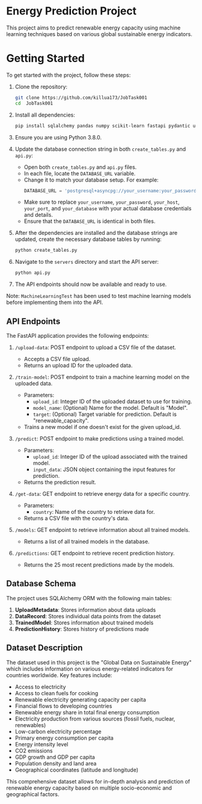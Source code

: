 # Energy Prediction Project

This project aims to predict renewable energy capacity using machine learning techniques based on various global sustainable energy indicators.
# Getting Started

To get started with the project, follow these steps:

1. Clone the repository:
   ```bash
   git clone https://github.com/killua173/JobTask001
   cd  JobTask001
   ```

2. Install all dependencies:
   ```bash
   pip install sqlalchemy pandas numpy scikit-learn fastapi pydantic uvicorn matplotlib seaborn
   ```

3. Ensure you are using Python 3.8.0.

4. Update the database connection string in both `create_tables.py` and `api.py`:
   - Open both `create_tables.py` and `api.py` files.
   - In each file, locate the `DATABASE_URL` variable.
   - Change it to match your database setup. For example:
     ```python
     DATABASE_URL = 'postgresql+asyncpg://your_username:your_password@your_host:your_port/your_database'
     ```
   - Make sure to replace `your_username`, `your_password`, `your_host`, `your_port`, and `your_database` with your actual database credentials and details.
   - Ensure that the `DATABASE_URL` is identical in both files.

5. After the dependencies are installed and the database strings are updated, create the necessary database tables by running:
   ```bash
   python create_tables.py
   ```

6. Navigate to the `servers` directory and start the API server:
   ```bash
   python api.py
   ```

7. The API endpoints should now be available and ready to use.

Note: `MachineLearningTest` has been used to test machine learning models before implementing them into the API.



## API Endpoints

The FastAPI application provides the following endpoints:

1. `/upload-data`: POST endpoint to upload a CSV file of the dataset.
   - Accepts a CSV file upload.
   - Returns an upload ID for the uploaded data.

2. `/train-model`: POST endpoint to train a machine learning model on the uploaded data.
   - Parameters:
     - `upload_id`: Integer ID of the uploaded dataset to use for training.
     - `model_name`: (Optional) Name for the model. Default is "Model".
     - `target`: (Optional) Target variable for prediction. Default is "renewable_capacity".
   - Trains a new model if one doesn't exist for the given upload_id.

3. `/predict`: POST endpoint to make predictions using a trained model.
   - Parameters:
     - `upload_id`: Integer ID of the upload associated with the trained model.
     - `input_data`: JSON object containing the input features for prediction.
   - Returns the prediction result.

4. `/get-data`: GET endpoint to retrieve energy data for a specific country.
   - Parameters:
     - `country`: Name of the country to retrieve data for.
   - Returns a CSV file with the country's data.

5. `/models`: GET endpoint to retrieve information about all trained models.
   - Returns a list of all trained models in the database.

6. `/predictions`: GET endpoint to retrieve recent prediction history.
   - Returns the 25 most recent predictions made by the models.






## Database Schema

The project uses SQLAlchemy ORM with the following main tables:

1. **UploadMetadata**: Stores information about data uploads
2. **DataRecord**: Stores individual data points from the dataset
3. **TrainedModel**: Stores information about trained models
4. **PredictionHistory**: Stores history of predictions made
   
## Dataset Description

The dataset used in this project is the "Global Data on Sustainable Energy" which includes information on various energy-related indicators for countries worldwide. Key features include:

- Access to electricity
- Access to clean fuels for cooking
- Renewable electricity generating capacity per capita
- Financial flows to developing countries
- Renewable energy share in total final energy consumption
- Electricity production from various sources (fossil fuels, nuclear, renewables)
- Low-carbon electricity percentage
- Primary energy consumption per capita
- Energy intensity level
- CO2 emissions
- GDP growth and GDP per capita
- Population density and land area
- Geographical coordinates (latitude and longitude)

This comprehensive dataset allows for in-depth analysis and prediction of renewable energy capacity based on multiple socio-economic and geographical factors.

